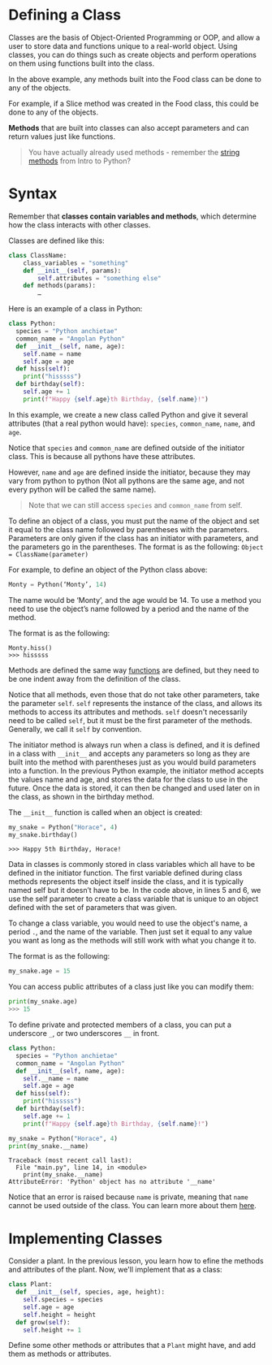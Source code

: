 # Defining a Class
Classes are the basis of Object-Oriented Programming or OOP, and allow a user to store data and functions unique to a real-world object. Using classes, you can do things such as create objects and perform operations on them using functions built into the class. 

In the above example, any methods built into the Food class can be done to any of the objects. 

For example, if a Slice method was created in the Food class, this could be done to any of the objects. 

**Methods** that are built into classes can also accept parameters and can return values just like functions. 

> You have actually already used methods - remember the [string methods](/intropy/consoleio#methods) from Intro to Python?

# Syntax

Remember that **classes contain variables and methods**, which determine how the class interacts with other classes.

Classes are defined like this: 

```python
class ClassName:
	class_variables = "something"
	def __init__(self, params):
		self.attributes = "something else"
	def methods(params):
		…
```

Here is an example of a class in Python:

```python
class Python: 
  species = "Python anchietae"
  common_name = "Angolan Python"
  def __init__(self, name, age):
    self.name = name
    self.age = age
  def hiss(self):
    print("hisssss")
  def birthday(self):
    self.age += 1
    print(f"Happy {self.age}th Birthday, {self.name}!")
```

In this example, we create a new class called Python and give it several attributes (that a real python would have): `species`, `common_name`, `name`, and `age`. 

Notice that `species` and `common_name` are defined outside of the initiator class. This is because all pythons have these attributes. 

However, `name` and `age` are defined inside the initiator, because they may vary from python to python (Not all pythons are the same age, and not every python will be called the same name). 

> Note that we can still access `species` and `common_name` from self.

To define an object of a class, you must put the name of the object and set it equal to the class name followed by parentheses with the parameters. Parameters are only given if the class has an initiator with parameters, and the parameters go in the parentheses. The format is as the following:
`Object = ClassName(parameter)`

For example, to define an object of the Python class above:

```python
Monty = Python(‘Monty’, 14)
```
The name would be ‘Monty’, and the age would be 14. To use a method you need to use the object’s name followed by a period and the name of the method. 

The format is as the following:

```
Monty.hiss()
>>> hisssss
```

Methods are defined the same way [functions](/intropy/functions) are defined, but they need to be one indent away from the definition of the class. 

Notice that all methods, even those that do not take other parameters, take the parameter `self`. `self` represents the instance of the class, and allows its methods to access its attributes and methods. `self` doesn't necessarily need to be called `self`, but it must be the first parameter of the methods. Generally, we call it `self` by convention. 

The initiator method is always run when a class is defined, and it is defined in a class with `__init__` and accepts any parameters so long as they are built into the method with parentheses just as you would build parameters into a function. In the previous Python example, the initiator method accepts the values name and age, and stores the data for the class to use in the future. Once the data is stored, it can then be changed and used later on in the class, as shown in the birthday method. 

The `__init__` function is called when an object is created: 
```python
my_snake = Python("Horace", 4)
my_snake.birthday()
```
```
>>> Happy 5th Birthday, Horace!
```

Data in classes is commonly stored in class variables which all have to be defined in the initiator function. The first variable defined during class methods represents the object itself inside the class, and it is typically named self but it doesn’t have to be. In the code above, in lines 5 and 6, we use the self parameter to create a class variable that is unique to an object defined with the set of parameters that was given. 

To change a class variable, you would need to use the object's name, a period `.`, and the name of the variable. Then just set it equal to any value you want as long as the methods will still work with what you change it to.

The format is as the following:

```python
my_snake.age = 15
```

You can access public attributes of a class just like you can modify them:

```python
print(my_snake.age)
>>> 15
```

To define private and protected members of a class, you can put a underscore `_`, or two underscores `__` in front. 

```python
class Python: 
  species = "Python anchietae"
  common_name = "Angolan Python"
  def __init__(self, name, age):
    self.__name = name
    self.age = age
  def hiss(self):
    print("hisssss")
  def birthday(self):
    self.age += 1
    print(f"Happy {self.age}th Birthday, {self.name}!")

my_snake = Python("Horace", 4)
print(my_snake.__name)
```

```
Traceback (most recent call last):
  File "main.py", line 14, in <module>
    print(my_snake.__name)
AttributeError: 'Python' object has no attribute '__name'
```

Notice that an error is raised because `name` is private, meaning that `name` cannot be used outside of the class. 
You can learn more about them [here](object-oriented).

# Implementing Classes

Consider a plant. In the previous lesson, you learn how to efine the methods and attributes of the plant. Now, we'll implement that as a class:

```python
class Plant:
  def __init__(self, species, age, height):
    self.species = species
    self.age = age
    self.height = height
  def grow(self):
    self.height += 1
```

Define some other methods or attributes that a `Plant` might have, and add them as methods or attributes. 

